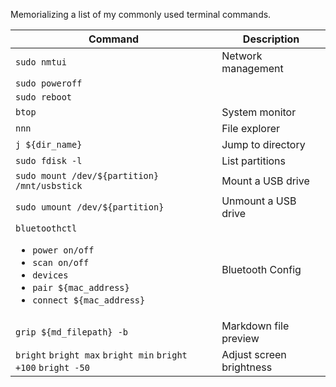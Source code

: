 Memorializing a list of my commonly used terminal commands.

|Command|Description|
|-|-|
|`sudo nmtui`|Network management|
|`sudo poweroff`||
|`sudo reboot`||
|`btop`|System monitor|
|`nnn`|File explorer|
|`j ${dir_name}`|Jump to directory|
|`sudo fdisk -l`|List partitions|
|`sudo mount /dev/${partition} /mnt/usbstick`|Mount a USB drive|
|`sudo umount /dev/${partition}`|Unmount a USB drive|
|`bluetoothctl`<ul><li>`power on/off`</li><li>`scan on/off`</li><li>`devices`</li><li>`pair ${mac_address}`</li><li>`connect ${mac_address}`</li></ul> | Bluetooth Config |
|`grip ${md_filepath} -b`|Markdown file preview|
|`bright` `bright max` `bright min` `bright +100` `bright -50`|Adjust screen brightness|
